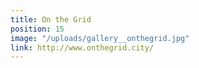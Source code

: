 ```yaml
---
title: On the Grid
position: 15
image: "/uploads/gallery__onthegrid.jpg"
link: http://www.onthegrid.city/
---
```


